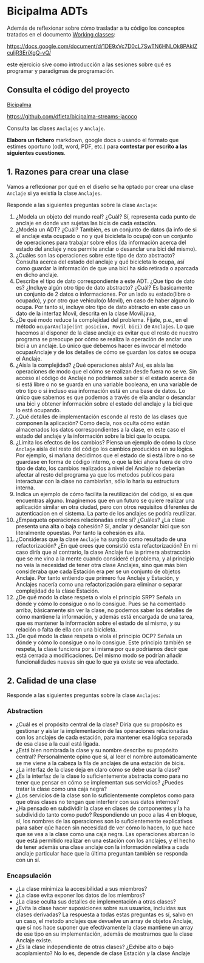 # Bicipalma ADTs

Además de reflexionar sobre cómo trasladar a tu código los conceptos tratados en el documento [Working classes](https://docs.google.com/document/d/1DE9xVc7D0cL7SwTN6HNLOk8PAklZculjR3EriXgQ-vQ/):

https://docs.google.com/document/d/1DE9xVc7D0cL7SwTN6HNLOk8PAklZculjR3EriXgQ-vQ/

este ejercicio sive como introducción a las sesiones sobre qué es programar y paradigmas de programación.

## Consulta el código del proyecto

[Bicipalma](https://github.com/dfleta/bicipalma-streams-jacoco)

https://github.com/dfleta/bicipalma-streams-jacoco

Consulta las clases `Anclajes` y `Anclaje`. 

**Elabora un fichero** markdown, google docs o usando el formato que estimes oportuno (odt, word, PDF, etc.) para **contestar por escrito a las siguientes cuestiones**.

## 1. Razones para crear una clase 

Vamos a reflexionar por qué en el diseño se ha optado por crear una clase `Anclaje` si ya existía la clase `Anclajes`.

Responde a las siguientes preguntas sobre la clase `Anclaje`:

1. ¿Modela un objeto del mundo real? ¿Cuál?
    Sí, representa cada punto de anclaje en donde van sujetas las bicis de cada estación.
2. ¿Modela un ADT? ¿Cuál? 
    También, es un conjunto de datos (la info de si el anclaje esta ocupado o no y qué bicicleta lo ocupa) con un conjunto de operaciones 
    para trabajar sobre ellos (da información acerca del estado del anclaje y nos permite anclar o desanclar una bici del mismo).
3. ¿Cuáles son las operaciones sobre este tipo de dato abstracto?
    Consulta acerca del estado del anclaje y qué bicicleta lo ocupa, así como guardar la información de que una bici ha sido retirada o aparcada en dicho anclaje. 
4. Describe el tipo de dato correspondiente a este ADT. ¿Que tipo de dato es? ¿Incluye algún otro tipo de dato abstracto? ¿Cuál?
    Es basicamente un conjunto de 2 datos o informaciones. Por un lado su estado(libre o ocupado), y por otro que vehiculo(o Movil), en caso de haber alguno lo ocupa. Por tanto sí, incluye otro tipo de dato abtracto en este caso un dato de la interfaz Movil, descrita en la clase Movil.java,
3. ¿De qué modo reduce la complejidad del problema. Fíjate, p.e., en el método  `ocuparAnclaje(int posicion, Movil bici)` de `Anclajes`.
    Lo que hacemos al disponer de la clase anclaje es evitar que el resto de nuestro programa se preocupe por cómo se realiza la operación de anclar una bici a un anclaje. Lo único que debemos hacer es invocar el método ocuparAnclaje y de los detalles de cómo se guardan los datos se ocupa el Anclaje.
4. ¿Aisla la complejidad? ¿Qué operaciones aisla?
    Así, es aísla las operaciones de modo que el cómo se realizan desde fuera no se ve. Sin acceso al código de Anclaje no podríamos saber si el estado acerca de si está libre o no se guarda en una variable booleana, en una variable de otro tipo o si incluso esa información está en una base de datos. Lo único que sabemos es que podemos a través de ella anclar o desanclar una bici y obtener información sobre el estado del anclaje y la bici que lo está ocupando.
5. ¿Qué detalles de implementación esconde al resto de las clases que componen la aplicación? 
    Como decía, nos oculta cómo están almacenados los datos correspondientes a la clase, en este caso el estado del anclaje y la información sobre la bici que lo ocupa.
6. ¿Limita los efectos de los cambios? Piensa un ejemplo de cómo la clase `Anclaje` aisla del resto del código los cambios producidos en su lógica. 
    Por ejemplo, si mañana decidimos que el estado de si está libre o no se guardase en forma de código interno, o que la bici ahora fuera de otro tipo de dato, los cambios realizados a nivel del Anclaje no deberían afectar al resto del programa ya que los metodos publicos para interactuar con la clase no cambiarían, sólo lo haría su estructura interna. 
8. Indica un ejemplo de cómo facilita la reutilización del código, si es que encuentras alguno. 
    Imaginemos que en un futuro se quiere realizar una aplicación similar en otra ciudad, pero con otros requisitos diferentes de autenticacion en el sistema. La parte de los anclajes se podría reutilizar. 
9. ¿Empaqueta operaciones relacionadas entre sí? ¿Cuáles? ¿La clase presenta una alta o baja cohesión?
    Sí, anclar y desanclar bici que son literalmente opuestas. Por tanto la cohesión es alta.
10. ¿Consideras que la clase `Anclaje` ha surgido como resultado de una refactorización? ¿En qué crees que consistió esta refactorización?
    En mi caso diría que al contrario, la clase Anclaje fue la primera abstracción que se me vino a la mente cuando consideré el problema, y al principio no veía la necesidad de tener otra clase Anclajes, sino que más bien consideraba que cada Estación era per se un conjunto de objetos Anclaje. Por tanto entiendo que primero fue Anclaje y Estación, y Anclajes nacería como una refactorización para eliminar o separar complejidad de la clase Estación. 
11. ¿De qué modo la clase respeta o viola el principio SRP? Señala un dónde y cómo lo consigue o no lo consigue.
    Pues se ha comentado arriba, básicamente sin ver la clase, no podemos saber los detalles de cómo mantiene la información, y además está encargada de una tarea, que es mantener la información sobre el estado de sí misma, y su relación o falta de ella con una bicicleta. 
12. ¿De qué modo la clase respeta o viola el principio OCP? Señala un dónde y cómo lo consigue o no lo consigue.
    Este principio también se respeta, la clase funciona por sí misma por que podríamos decir que está cerrada a modificaciones. Del mismo modo se podrían añadir funcionalidades nuevas sin que lo que ya existe se vea afectado. 

## 2. Calidad de una clase

Responde a las siguientes preguntas sobre la clase `Anclajes`:

### Abstraction

* ¿Cuál es el propósito central de la clase?
    Diría que su propósito es gestionar y aislar la implementación de las operaciones relacionadas con los anclajes de cada estación, para mantener esa lógica separada de esa clase a la cual está ligada. 
* ¿Está bien nombrada la clase y su nombre describe su propósito central?
    Personalmente opino que si, al leer el nombre automáticamente se me viene a la cabeza la fila de anclajes de una estación de bicis. 
* ¿La interfaz de la clase deja en claro cómo se debe usar la clase?
* ¿Es la interfaz de la clase lo suficientemente abstracta como para no tener que pensar en cómo se implementan sus servicios? ¿Puedes tratar la clase como una caja negra?
* ¿Los servicios de la clase son lo suficientemente completos como para que otras clases no tengan que interferir con sus datos internos?
* ¿Ha pensado en subdividir la clase en clases de componentes y la ha subdividido tanto como pudo?
    Respondiendo un poco a las 4 en bloque, sí, los nombres de las operaciones son lo suficientemente explicativos para saber qúe hacen sin necesidad de ver cómo lo hacen, lo que hace que se vea a la clase como una caja negra. Las operaciones abarcan lo que está permitido realizar en una estación con los anclajes, y el hecho de tener además una clase anclaje con la información relativa a cada anclaje particular hace que la última preguntan también se responda con un sí. 

### Encapsulación
* ¿La clase minimiza la accesibilidad a sus miembros?
* ¿La clase evita exponer los datos de los miembros?
* ¿La clase oculta sus detalles de implementación a otras clases?
* ¿Evita la clase hacer suposiciones sobre sus usuarios, incluidas sus clases derivadas?
    La respuesta a todas estas preguntas es sí, salvo en un caso, el metodo anclajes que devuelve un array de objetos Anclaje, que sí nos hace suponer que efectivamente la clase mantiene un array de ese tipo en su implementación, además de mostrarnos que la clase Anclaje existe. 
* ¿Es la clase independiente de otras clases? ¿Exhibe alto o bajo acoplamiento?
    No lo es, depende de clase Estación y la clase Anclaje
    